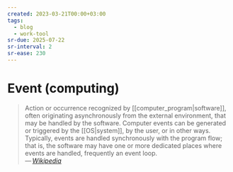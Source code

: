 ```yaml
---
created: 2023-03-21T00:00+03:00
tags:
  - blog
  - work-tool
sr-due: 2025-07-22
sr-interval: 2
sr-ease: 230
---
```


# Event (computing)

> Action or occurrence recognized by [[computer_program|software]], often originating asynchronously from the external environment, that may be handled by the software. Computer events can be generated or triggered by the [[OS|system]], by the user, or in other ways. Typically, events are handled synchronously with the program flow; that is, the software may have one or more dedicated places where events are handled, frequently an event loop.\
> — <cite>[Wikipedia](https://en.wikipedia.org/wiki/Event_(computing))</cite>
